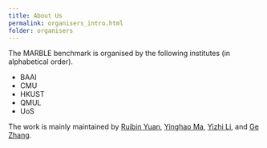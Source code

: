 ```yaml
---
title: About Us
permalink: organisers_intro.html
folder: organisers
---
```


The MARBLE benchmark is organised by the following institutes (in alphabetical order).
- BAAI
- CMU
- HKUST
- QMUL
- UoS

The work is mainly maintained by [Ruibin Yuan](https://twitter.com/abc43992899), [Yinghao Ma](https://twitter.com/nicolaus625), [Yizhi Li](https://twitter.com/yizhilll), and [Ge Zhang](https://twitter.com/GeZhang86038849).
